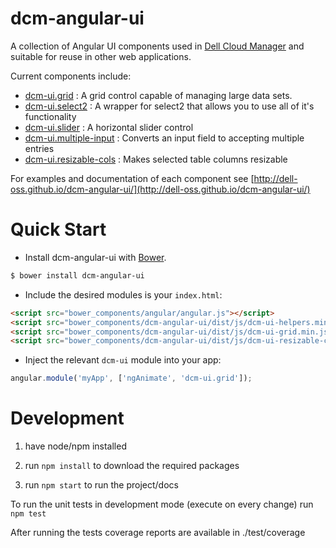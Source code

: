 dcm-angular-ui
==============

A collection of Angular UI components used in [Dell Cloud Manager](http://www.enstratius.com/)
and suitable for reuse in other web applications.

Current components include:
* [dcm-ui.grid](http://dell-oss.github.io/dcm-angular-ui/#/api/grid) : A grid control capable of managing large data sets.
* [dcm-ui.select2](http://dell-oss.github.io/dcm-angular-ui/#/api/select2) : A wrapper for select2 that allows you to use all of it's functionality
* [dcm-ui.slider](http://dell-oss.github.io/dcm-angular-ui/#/api/slider) : A horizontal slider control
* [dcm-ui.multiple-input](http://dell-oss.github.io/dcm-angular-ui/#/api/multiple-input) : Converts an input field to accepting multiple entries
* [dcm-ui.resizable-cols](http://dell-oss.github.io/dcm-angular-ui/#/api/resizable-cols) : Makes selected table columns resizable

For examples and documentation of each component see [http://dell-oss.github.io/dcm-angular-ui/](http://dell-oss.github.io/dcm-angular-ui/)


Quick Start
===========

+ Install dcm-angular-ui with [Bower](https://github.com/bower/bower).

>
```bash
$ bower install dcm-angular-ui
```

+ Include the desired modules is your `index.html`:

>
``` html
<script src="bower_components/angular/angular.js"></script>
<script src="bower_components/dcm-angular-ui/dist/js/dcm-ui-helpers.min.js"></script>
<script src="bower_components/dcm-angular-ui/dist/js/dcm-ui-grid.min.js"></script>
<script src="bower_components/dcm-angular-ui/dist/js/dcm-ui-resizable-cols.min.js"></script>
```

+ Inject the relevant `dcm-ui` module into your app:

>
``` js
angular.module('myApp', ['ngAnimate', 'dcm-ui.grid']);
```


Development
===========

1) have node/npm installed

2) run `npm install` to download the required packages

3) run `npm start` to run the project/docs

To run the unit tests in development mode (execute on every change) run `npm test`

After running the tests coverage reports are available in ./test/coverage
